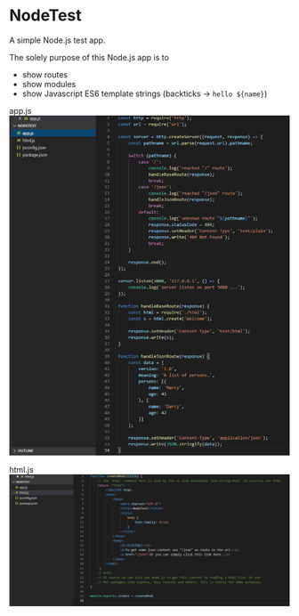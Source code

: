 # NodeTest
A simple Node.js test app.


The solely purpose of this Node.js app is to
- show routes
- show modules
- show Javascript ES6 template strings (backticks -> ``hello ${name}``)

app.js
![Alt text](/screenshots/app.png?raw=true "app.js")

html.js
![Alt text](/screenshots/html.png?raw=true "html.js")
